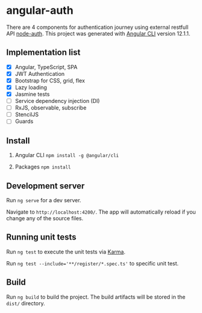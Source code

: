 # angular-auth

There are 4 components for authentication journey using external restfull API [node-auth](https://github.com/YuriSalgado/node-auth).
This project was generated with [Angular CLI](https://github.com/angular/angular-cli) version 12.1.1.

## Implementation list
- [x] Angular, TypeScript, SPA
- [x] JWT Authentication
- [x] Bootstrap for CSS, grid, flex
- [x] Lazy loading
- [x] Jasmine tests
- [ ] Service dependency injection (DI) 
- [ ] RxJS, observable, subscribe
- [ ] StencilJS
- [ ] Guards

## Install

1. Angular CLI `npm install -g @angular/cli`

2. Packages `npm install`

## Development server

Run `ng serve` for a dev server. 

Navigate to `http://localhost:4200/`. The app will automatically reload if you change any of the source files.

## Running unit tests

Run `ng test` to execute the unit tests via [Karma](https://karma-runner.github.io).

Run `ng test --include='**/register/*.spec.ts'` to specific  unit test.

## Build

Run `ng build` to build the project. The build artifacts will be stored in the `dist/` directory.
